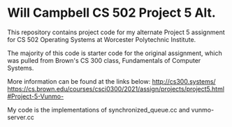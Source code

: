 Will Campbell
CS 502 Project 5 Alt.
=====================

This repository contains project code for my alternate Project 5 assignment for
CS 502 Operating Systems at Worcester Polytechnic Institute. 

The majority of this code is starter code for the original assignment, which 
was pulled from Brown's CS 300 class, Fundamentals of Computer Systems. 

More information can be found at the links below:
http://cs300.systems/
https://cs.brown.edu/courses/csci0300/2021/assign/projects/project5.html#Project-5-Vunmo-

My code is the implementations of synchronized_queue.cc and vunmo-server.cc
